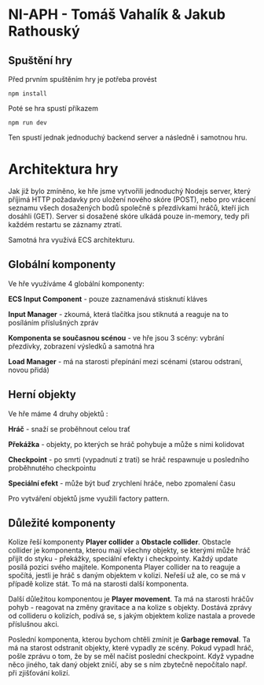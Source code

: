 # NI-APH - Tomáš Vahalík & Jakub Rathouský

## Spuštění hry
Před prvním spuštěním hry je potřeba provést
```
npm install
```
Poté se hra spustí příkazem
```
npm run dev
```
Ten spustí jednak jednoduchý backend server a následně i samotnou hru.


# Architektura hry
Jak již bylo zmíněno, ke hře jsme vytvořili jednoduchý Nodejs server, který příjimá HTTP požadavky pro uložení nového skóre (POST),
nebo pro vrácení seznamu všech dosažených bodů společně s přezdívkami hráčů, kteří jich dosáhli (GET). Server si dosažené skóre ulkádá pouze
in-memory, tedy při každém restartu se záznamy ztratí.

Samotná hra využívá ECS architekturu.
## Globální komponenty
Ve hře využíváme 4 globální komponenty:

**ECS Input Component** - pouze zaznamenává stisknutí kláves


**Input Manager** - zkoumá, která tlačítka jsou stiknutá a reaguje na to posíláním příslušných zpráv

**Komponenta se současnou scénou** - ve hře jsou 3 scény: vybrání přezdívky, zobrazení výsledků a samotná hra

**Load Manager** - má na starosti přepínání mezi scénami (starou odstraní, novou přidá)


## Herní objekty
Ve hře máme 4 druhy objektů :

**Hráč** - snaží se proběhnout celou trať

**Překážka** - objekty, po kterých se hráč pohybuje a může s nimi kolidovat

**Checkpoint** - po smrti (vypadnutí z trati) se hráč respawnuje u posledního proběhnutého checkpointu 

**Speciální efekt** - může být buď zrychlení hráče, nebo zpomalení času

Pro vytváření objektů jsme využili factory pattern.

## Důležité komponenty
Kolize řeší komponenty **Player collider** a **Obstacle collider**. Obstacle collider je komponenta,
kterou mají všechny objekty, se kterými může hráč přijít do styku - překážky, speciální efekty i checkpointy.
Každý update posílá pozici svého majitele. Komponenta Player collider na to reaguje a spočítá, jestli je hráč s daným objektem v kolizi.
Neřeší už ale, co se má v případě kolize stát. To má na starosti další komponenta.

Další důležitou komponentou je **Player movement**. Ta má na starosti hráčův pohyb - reagovat na změny gravitace a na kolize s objekty.
Dostává zprávy od collideru o kolizích, podívá se, s jakým objektem kolize nastala a provede příslušnou akci.

Poslední komponenta, kterou bychom chtěli zmínit je **Garbage removal**. Ta má na starost odstranit objekty, které vypadly ze scény.
Pokud vypadl hráč, pošle zprávu o tom, že by se měl načíst poslední checkpoint. Když vypadne něco jiného, tak daný objekt zničí,
aby se s ním zbytečně nepočítalo např. při zjišťování kolizí.
